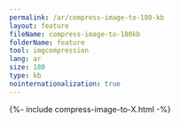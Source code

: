 ```yaml
---
permalink: /ar/compress-image-to-180-kb
layout: feature
fileName: compress-image-to-180kb
folderName: feature
tool: imgcompression
lang: ar
size: 180
type: kb
nointernationalization: true
---
```

{%- include compress-image-to-X.html -%}       
